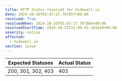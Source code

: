 ```yaml
---
title: HTTP Status resolved for hidewall.io
date: 2024-10-26T03:47:17.767857+00:00
resolved: True
resolvedWhen: 2024-10-26T03:47:17.767864+00:00
resolvedStartTime: 2024-10-25T21:09:43.161639+00:00
severity: notice
affected:
  - hidewall.io
section: issue
---
```


| Expected Statuses | Actual Status  |
|-------------------|----------------|
| 200, 301, 302, 403 | 403 |
